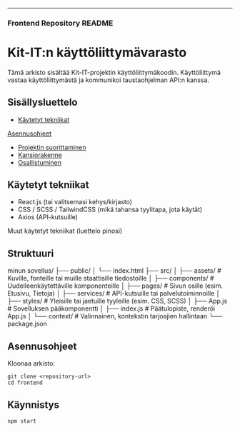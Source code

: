 ---

### **Frontend Repository README**

# Kit-IT:n käyttöliittymävarasto

Tämä arkisto sisältää Kit-IT-projektin käyttöliittymäkoodin. Käyttöliittymä vastaa käyttöliittymästä ja kommunikoi taustaohjelman API:n kanssa.

## Sisällysluettelo
- [Käytetyt tekniikat](#teknologiat-käytetty)

[Asennusohjeet](#asennusohjeet)
- [Projektin suorittaminen](#running-the-projekt)
- [Kansiorakenne](#folder-structure)
- [Osallistuminen](#contributing)

## Käytetyt tekniikat
- React.js (tai valitsemasi kehys/kirjasto)
- CSS / SCSS / TailwindCSS (mikä tahansa tyylitapa, jota käytät)
- Axios (API-kutsuille)

Muut käytetyt tekniikat (luettelo pinosi)

## Struktuuri

minun sovellus/
├── public/
│ └── index.html
├── src/
│ ├── assets/  # Kuville, fonteille tai muille staattisille tiedostoille
│ ├── components/    # Uudelleenkäytettäville komponenteille
│ ├── pages/   # Sivun osille (esim. Etusivu, Tietoja)
│ ├── services/   # API-kutsuille tai palvelutoiminnoille
│ ├── styles/  # Yleisille tai jaetuille tyyleille (esim. CSS, SCSS)
│ ├── App.js   # Sovelluksen pääkomponentti
│ ├── index.js    # Päätulopiste, renderöi App.js
│ └── context/    # Valinnainen, kontekstin tarjoajien hallintaan
└── package.json

## Asennusohjeet

Kloonaa arkisto:
   ```
   git clone <repository-url>
   cd frontend
   ```

## Käynnistys
   ```
   npm start
   ```
